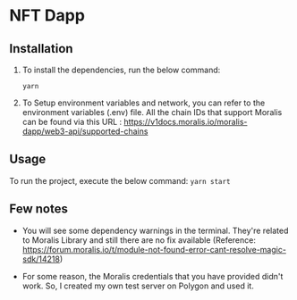 # NFT Dapp

## Installation

1. To install the dependencies, run the below command:
    ```
    yarn
    ```
2. To Setup environment variables and network, you can refer to the environment variables (.env) file. All the chain IDs that support Moralis can be found via this URL : https://v1docs.moralis.io/moralis-dapp/web3-api/supported-chains
## Usage

To run the project, execute the below command:
    ```
    yarn start
    ```

## Few notes

- You will see some dependency warnings in the terminal. They're related to Moralis Library and still there are no fix available
(Reference: https://forum.moralis.io/t/module-not-found-error-cant-resolve-magic-sdk/14218)

- For some reason, the Moralis credentials that you have provided didn't work. So, I created my own test server on Polygon and used it. 